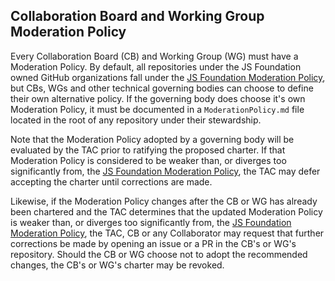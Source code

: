 ## Collaboration Board and Working Group Moderation Policy

Every Collaboration Board (CB) and Working Group (WG) must have a Moderation
Policy. By default, all repositories under the JS Foundation owned GitHub
organizations fall under the [JS Foundation Moderation Policy][], but CBs,
WGs and other technical governing bodies can choose to define their own
alternative policy. If the governing body does choose it's own Moderation
Policy, it must be documented in a `ModerationPolicy.md` file located in the
root of any repository under their stewardship.

Note that the Moderation Policy adopted by a governing body will be evaluated by
the TAC prior to ratifying the proposed charter. If that Moderation Policy is
considered to be weaker than, or diverges too significantly from, the
[JS Foundation Moderation Policy][], the TAC may defer accepting the charter
until corrections are made.

Likewise, if the Moderation Policy changes after the CB or WG has already been
chartered and the TAC determines that the updated Moderation Policy is weaker
than, or diverges too significantly from, the
[JS Foundation Moderation Policy][], the TAC, CB or any Collaborator may
request that further corrections be made by opening an issue or a PR in the CB's
or WG's repository. Should the CB or WG choose not to adopt the recommended
changes, the CB's or WG's charter may be revoked.

[JS Foundation Moderation Policy]: https://github.com/JSFoundation/TAC/blob/master/Moderation-Policy.md
